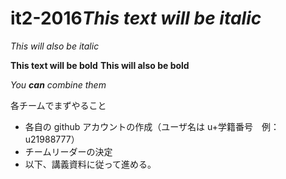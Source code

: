 # it2-2016*This text will be italic*
_This will also be italic_

**This text will be bold**
__This will also be bold__

_You **can** combine them_


各チームでまずやること
* 各自の github アカウントの作成（ユーザ名は u+学籍番号　例：u21988777）
* チームリーダーの決定
* 以下、講義資料に従って進める。
